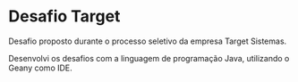 # Desafio Target

Desafio proposto durante o processo seletivo da empresa Target Sistemas.

Desenvolvi os desafios com a linguagem de programação Java, utilizando o Geany
como IDE.